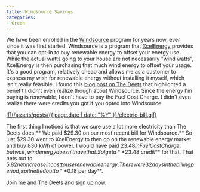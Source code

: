```yaml
---
title: Windsource Savings
categories:
- Green
---
```


We have been enrolled in the [Windsource](http://www.xcelenergy.com/Save_Money_&_Energy/For_Your_Home/Renewable_Energy_Programs/Windsource_for_Residences_-_MN) program for years now, ever since it was first started. Windsource is a program that [XcelEnergy](http://www.xcelenergy.com/) provides that you can opt-in to buy renewable energy to offset your energy use. While the actual watts going to your house are not necessarily "wind watts", XcelEnergy is then purchasing that much wind energy to offset your usage. It's a good program, relatively cheap and allows me as a customer to express my wish for renewable energy without installing it myself, which isn't really feasible.
I found this [blog post on The Deets](http://www.thedeets.com/2011/06/12/the-xcel-energys-windsource-program-financial-hedge/) that highlighted a benefit I didn't even realize though about Windsource. Since the energy I'm buying is renewable, I don't have to pay the Fuel Cost Charge. I didn't even realize there were credits you got if you opted into Windsource.

[![](/assets/posts/{{ page.date | date: "%Y" }}/electric-bill.gif)](http://thingelstad.com/s/windsource-savings/electric-bill/img)

The first thing I noticed is that we sure use a lot more electricity than The Deets does.** We paid $29.30 on our most recent bill for Windsource.** So just $29.30 went to XcelEnergy to then go on the renewable energy market and buy 830 kWh of power. I would have paid $23.48 in Fuel Cost Charge, but wait, wind energy doesn't have that. So I get a **$23.48 credit** for that. That nets out to $5.82 net increase in cost to use renewable energy. There were 32 days in the billing period, so it netted out to **$0.18 per day**.

Join me and The Deets and [sign up now](http://www.xcelenergy.com/Save_Money_&_Energy/For_Your_Home/Renewable_Energy_Programs/Windsource_for_Residences_-_MN).
